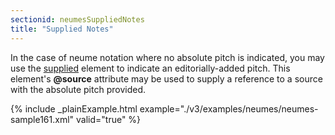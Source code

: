 ```yaml
---
sectionid: neumesSuppliedNotes
title: "Supplied Notes"
---
```




In the case of neume notation where no absolute pitch is indicated, you may use the
<a class="link_odd_elementSpec" href="/v3/elements/supplied">supplied</a> element to indicate an editorially-added pitch. This element's
**@source** attribute may be used to supply a reference to a source with the
absolute pitch provided.

{% include _plainExample.html example="./v3/examples/neumes/neumes-sample161.xml" valid="true" %}

